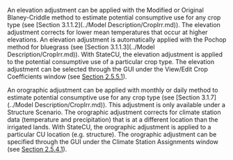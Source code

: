 An elevation adjustment can be applied with the Modified or Original Blaney-Criddle method to estimate 
potential consumptive use for any crop type (see [Section 3.1.1.2](../Model Description/CropIrr.md)). The elevation adjustment corrects 
for lower mean temperatures that occur at higher elevations.  An elevation adjustment is automatically 
applied with the Pochop method for bluegrass (see [Section 3.1.1.3](../Model Description/CropIrr.md)). With StateCU, the elevation adjustment 
is applied to the potential consumptive use of a particular crop type. The elevation adjustment can be 
selected through the GUI under the View/Edit Crop Coefficients window (see [Section 2.5.5.1](../GUI/editmenu.md)). 

An orographic adjustment can be applied with monthly or daily method to estimate potential consumptive use 
for any crop type (see [Section 3.1.7](../Model Description/CropIrr.md)). This adjustment is only available under a Structure Scenario. The 
orographic adjustment corrects for climate station data (temperature and precipitation) that is at a different 
location than the irrigated lands. With StateCU, the orographic adjustment is applied to a particular CU 
location (e.g. structure). The orographic adjustment can be specified through the GUI under the Climate 
Station Assignments window (see [Section 2.5.4.1](../GUI/editmenu.md)). 